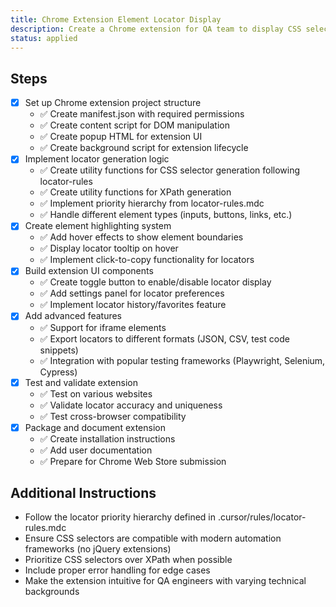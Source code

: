 ```yaml
---
title: Chrome Extension Element Locator Display
description: Create a Chrome extension for QA team to display CSS selectors and XPath locators for web page elements
status: applied
---
```


## Steps
- [x] Set up Chrome extension project structure
    - ✅ Create manifest.json with required permissions
    - ✅ Create content script for DOM manipulation
    - ✅ Create popup HTML for extension UI
    - ✅ Create background script for extension lifecycle
- [x] Implement locator generation logic
    - ✅ Create utility functions for CSS selector generation following locator-rules
    - ✅ Create utility functions for XPath generation
    - ✅ Implement priority hierarchy from locator-rules.mdc
    - ✅ Handle different element types (inputs, buttons, links, etc.)
- [x] Create element highlighting system
    - ✅ Add hover effects to show element boundaries
    - ✅ Display locator tooltip on hover
    - ✅ Implement click-to-copy functionality for locators
- [x] Build extension UI components
    - ✅ Create toggle button to enable/disable locator display
    - ✅ Add settings panel for locator preferences
    - ✅ Implement locator history/favorites feature
- [x] Add advanced features
    - ✅ Support for iframe elements
    - ✅ Export locators to different formats (JSON, CSV, test code snippets)
    - ✅ Integration with popular testing frameworks (Playwright, Selenium, Cypress)
- [x] Test and validate extension
    - ✅ Test on various websites
    - ✅ Validate locator accuracy and uniqueness
    - ✅ Test cross-browser compatibility
- [x] Package and document extension
    - ✅ Create installation instructions
    - ✅ Add user documentation
    - ✅ Prepare for Chrome Web Store submission

## Additional Instructions
- Follow the locator priority hierarchy defined in .cursor/rules/locator-rules.mdc
- Ensure CSS selectors are compatible with modern automation frameworks (no jQuery extensions)
- Prioritize CSS selectors over XPath when possible
- Include proper error handling for edge cases
- Make the extension intuitive for QA engineers with varying technical backgrounds
